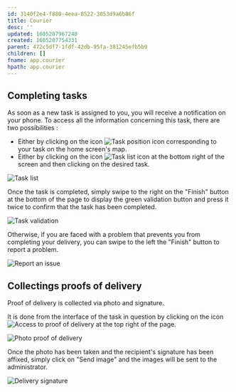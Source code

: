 ```yaml
---
id: 3140f2e4-f880-4eea-8522-3053d9a6b86f
title: Courier
desc: ''
updated: 1605207967240
created: 1605207754331
parent: 472c5df7-1fdf-42db-95fa-381245efb5b9
children: []
fname: app.courier
hpath: app.courier
---
```

## Completing tasks

As soon as a new task is assigned to you, you will receive a notification on your phone. To access all the information concerning this task, there are two possibilities :

- Either by clicking on the icon ![Task position icon](coopcycle-docs/assets/images/geoloc_icone.png) corresponding to your task on the home screen's map.
- Either by clicking on the icon ![Task list icon](coopcycle-docs/assets/images/list_icon.png) at the bottom right of the screen and then clicking on the desired task.

![Task list](coopcycle-docs/assets/images/task_list_en.png)

Once the task is completed, simply swipe to the right on the "Finish" button at the bottom of the page to display the green validation button and press it twice to confirm that the task has been completed.

![Task validation](coopcycle-docs/assets/images/task_validation_en.png)

Otherwise, if you are faced with a problem that prevents you from completing your delivery, you can swipe to the left the "Finish" button to report a problem.

![Report an issue](coopcycle-docs/assets/images/task_issue_en.png)

## Collectings proofs of delivery

Proof of delivery is collected via photo and signature.

It is done from the interface of the task in question by clicking on the icon ![Access to proof of delivery](coopcycle-docs/assets/images/proof_icon.png) at the top right of the page.

![Photo proof of delivery](coopcycle-docs/assets/images/photo_proof_en.png)

Once the photo has been taken and the recipient's signature has been affixed, simply click on "Send image" and the images will be sent to the administrator.

![Delivery signature](coopcycle-docs/assets/images/send_signature_en.png)

